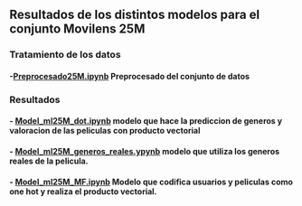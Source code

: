 ## Resultados de los distintos modelos para el conjunto Movilens 25M
### Tratamiento de los datos
#### -[Preprocesado25M.ipynb](https://github.com/tiatordos/articulo_generos_peliculas/blob/main/cjto25m/preprocesado25M.ipynb) Preprocesado del conjunto de datos

### Resultados
#### - [Model_ml25M_dot.ipynb](https://github.com/tiatordos/articulo_generos_peliculas/blob/main/cjto25m/Model_ml25M_dot.ipynb)   modelo que hace la prediccion de generos y valoracion de las peliculas con producto vectorial
#### - [Model_ml25M_generos_reales.ypynb](https://github.com/tiatordos/articulo_generos_peliculas/blob/main/cjto25m/Model_ml25M_generos_reales.ipynb) modelo que utiliza los generos reales de la pelicula.
#### - [Model_ml25M_MF.ipynb](https://github.com/tiatordos/articulo_generos_peliculas/blob/main/cjto25m/model_ml25M_MF.ipynb) Modelo que codifica usuarios y peliculas como one hot y realiza el producto vectorial.
